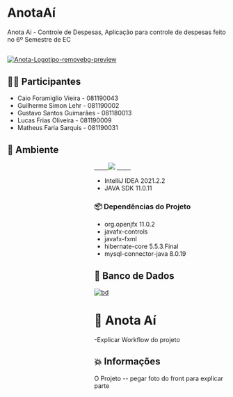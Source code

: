 # AnotaAí
Anota Ai - Controle de Despesas, Aplicação para controle de despesas feito no 6º Semestre de EC
##
<a href="https://ibb.co/0syPnsw"><img src="https://i.ibb.co/0syPnsw/Anota-Logotipo-removebg-preview.png" alt="Anota-Logotipo-removebg-preview" border="0"></a>
## 👨‍💻  Participantes
- Caio Foramiglio Vieira   - 081190043 
- Guilherme Simon Lehr     - 081190002 
- Gustavo Santos Guimarães - 081180013
- Lucas Frias Oliveira     - 081190009 
- Matheus Faria Sarquis    - 081190031

## :hammer: Ambiente

<div style="padding-left:200px;">
 _____<a href= "mailto:gguimaraes1602@gmail.com"><img src="https://img.shields.io/badge/Windows-0078D6?style=for-the-badge&logo=windows&logoColor=white" target="_blank"></a> _____
<div/>

- IntelliJ IDEA 2021.2.2
- JAVA SDK 11.0.11
### 📦 Dependências do Projeto

- org.openjfx 11.0.2
- javafx-controls
- javafx-fxml 
- hibernate-core 5.5.3.Final
- mysql-connector-java 8.0.19

## 💾 Banco de Dados 
<a href="https://ibb.co/LpXhGHN"><img src="https://i.ibb.co/ZTp1Z72/bd.jpg" alt="bd" border="0"></a>
# 📝 Anota Aí 

-Explicar Workflow do projeto

## 💥 Informações 
O Projeto
-- pegar foto do front para explicar parte


